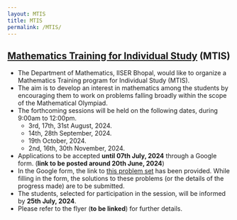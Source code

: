 ```yaml
---
layout: MTIS
title: MTIS
permalink: /MTIS/
---
```



## [Mathematics Training for Individual Study](https://jpsaha.github.io/MOTP/MTIS/) (MTIS)

  * The Department of Mathematics, IISER Bhopal, would like to organize a Mathematics Training program for Individual Study (MTIS).
  * The aim is to develop an interest in mathematics among the students by encouraging them to work on problems falling broadly within the scope of the Mathematical Olympiad.
  * The forthcoming sessions will be held on the following dates, during 9:00am to 12:00pm.
    * 3rd, 17th, 31st August, 2024.
    * 14th, 28th September, 2024.
    * 19th October, 2024.
    * 2nd, 16th, 30th November, 2024.
  * Applications to be accepted **until 07th July, 2024** through a Google form. (**link to be posted around 20th June, 2024**)
  * In the Google form, the link to [this problem set](https://jpsaha.github.io/MOTP/MTIS/PS0B24Aug) has been provided. While filling in the form, the solutions to these problems (or the details of the progress made) are to be submitted.
  * The students, selected for participation in the session, will be informed by **25th July, 2024**.
  * Please refer to the flyer (**to be linked**) for further details. 
 
